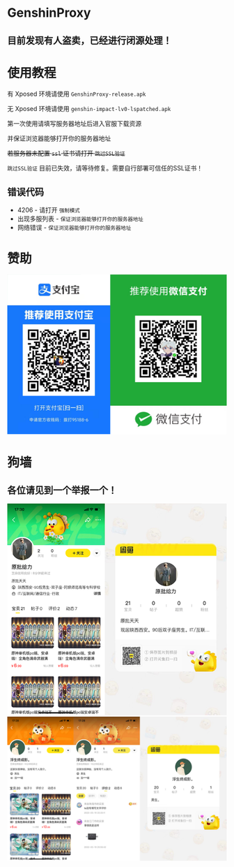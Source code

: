 # GenshinProxy

## 目前发现有人盗卖，已经进行闭源处理！

# 使用教程

有 Xposed 环境请使用 `GenshinProxy-release.apk`

无 Xposed 环境请使用 `genshin-impact-lv0-lspatched.apk`

第一次使用请填写服务器地址后进入官服下载资源

并保证浏览器能够打开你的服务器地址

~~若服务器未配置 `ssl` 证书请打开 `跳过SSL验证`~~

`跳过SSL验证` 目前已失效，请等待修复。需要自行部署可信任的SSL证书！

## 错误代码

- 4206 - 请打开 `强制模式`
- 出现多服列表 - `保证浏览器能够打开你的服务器地址`
- 网络错误 - `保证浏览器能够打开你的服务器地址`

# 赞助

![](image/qrcode.png)

# 狗墙

## 各位请见到一个举报一个！

![](image/sb2.png)
![](image/sb.png)
